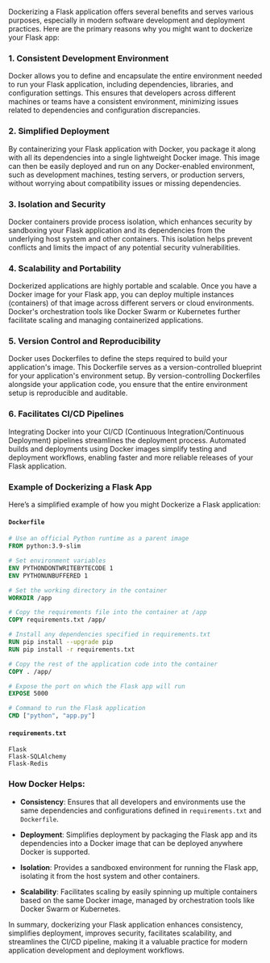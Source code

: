 Dockerizing a Flask application offers several benefits and serves various purposes, especially in modern software development and deployment practices. Here are the primary reasons why you might want to dockerize your Flask app:

### 1. **Consistent Development Environment**

Docker allows you to define and encapsulate the entire environment needed to run your Flask application, including dependencies, libraries, and configuration settings. This ensures that developers across different machines or teams have a consistent environment, minimizing issues related to dependencies and configuration discrepancies.

### 2. **Simplified Deployment**

By containerizing your Flask application with Docker, you package it along with all its dependencies into a single lightweight Docker image. This image can then be easily deployed and run on any Docker-enabled environment, such as development machines, testing servers, or production servers, without worrying about compatibility issues or missing dependencies.

### 3. **Isolation and Security**

Docker containers provide process isolation, which enhances security by sandboxing your Flask application and its dependencies from the underlying host system and other containers. This isolation helps prevent conflicts and limits the impact of any potential security vulnerabilities.

### 4. **Scalability and Portability**

Dockerized applications are highly portable and scalable. Once you have a Docker image for your Flask app, you can deploy multiple instances (containers) of that image across different servers or cloud environments. Docker's orchestration tools like Docker Swarm or Kubernetes further facilitate scaling and managing containerized applications.

### 5. **Version Control and Reproducibility**

Docker uses Dockerfiles to define the steps required to build your application's image. This Dockerfile serves as a version-controlled blueprint for your application's environment setup. By version-controlling Dockerfiles alongside your application code, you ensure that the entire environment setup is reproducible and auditable.

### 6. **Facilitates CI/CD Pipelines**

Integrating Docker into your CI/CD (Continuous Integration/Continuous Deployment) pipelines streamlines the deployment process. Automated builds and deployments using Docker images simplify testing and deployment workflows, enabling faster and more reliable releases of your Flask application.

### Example of Dockerizing a Flask App

Here’s a simplified example of how you might Dockerize a Flask application:

#### `Dockerfile`

```dockerfile
# Use an official Python runtime as a parent image
FROM python:3.9-slim

# Set environment variables
ENV PYTHONDONTWRITEBYTECODE 1
ENV PYTHONUNBUFFERED 1

# Set the working directory in the container
WORKDIR /app

# Copy the requirements file into the container at /app
COPY requirements.txt /app/

# Install any dependencies specified in requirements.txt
RUN pip install --upgrade pip
RUN pip install -r requirements.txt

# Copy the rest of the application code into the container
COPY . /app/

# Expose the port on which the Flask app will run
EXPOSE 5000

# Command to run the Flask application
CMD ["python", "app.py"]
```

#### `requirements.txt`

```plaintext
Flask
Flask-SQLAlchemy
Flask-Redis
```

### How Docker Helps:

- **Consistency**: Ensures that all developers and environments use the same dependencies and configurations defined in `requirements.txt` and `Dockerfile`.
  
- **Deployment**: Simplifies deployment by packaging the Flask app and its dependencies into a Docker image that can be deployed anywhere Docker is supported.

- **Isolation**: Provides a sandboxed environment for running the Flask app, isolating it from the host system and other containers.

- **Scalability**: Facilitates scaling by easily spinning up multiple containers based on the same Docker image, managed by orchestration tools like Docker Swarm or Kubernetes.

In summary, dockerizing your Flask application enhances consistency, simplifies deployment, improves security, facilitates scalability, and streamlines the CI/CD pipeline, making it a valuable practice for modern application development and deployment workflows.